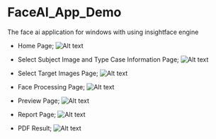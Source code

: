 # FaceAI_App_Demo
The face ai application for windows with using insightface engine

* Home Page;
![Alt text](screenshot/home.png?raw=true "Home Page")

* Select Subject Image and Type Case Information Page;
![Alt text](screenshot/subject.png?raw=true "Subject Page")

* Select Target Images Page;
![Alt text](screenshot/target.png?raw=true "Targets Page")

* Face Processing Page;
![Alt text](screenshot/processing.png?raw=true "Processing Page")

* Preview Page;
![Alt text](screenshot/preview.png?raw=true "Preview Page")

* Report Page;
![Alt text](screenshot/report.png?raw=true "Report Page")

* PDF Result;
![Alt text](screenshot/pdf.png?raw=true "PDF Result")